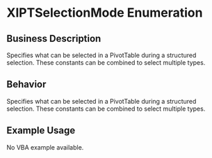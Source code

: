 # XlPTSelectionMode Enumeration

## Business Description
Specifies what can be selected in a PivotTable during a structured selection. These constants can be combined to select multiple types.

## Behavior
Specifies what can be selected in a PivotTable during a structured selection. These constants can be combined to select multiple types.

## Example Usage
No VBA example available.